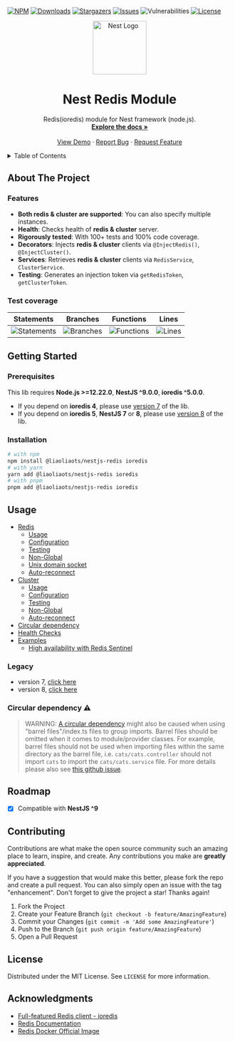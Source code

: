 [![NPM][npm-shield]][npm-url]
[![Downloads][downloads-shield]][downloads-url]
[![Stargazers][stars-shield]][stars-url]
[![Issues][issues-shield]][issues-url]
![Vulnerabilities][vulnerabilities-shield]
[![License][license-shield]][license-url]

<p align="center">
  <a href="https://nestjs.com/">
    <img src="https://nestjs.com/img/logo-small.svg" alt="Nest Logo" width="120">
  </a>
</p>

<div align="center">
  <h1 align="center">Nest Redis Module</h1>

  <p align="center">
    Redis(ioredis) module for Nest framework (node.js).
    <br />
    <a href="#usage"><strong>Explore the docs »</strong></a>
    <br />
    <br />
    <a href="sample">View Demo</a>
    ·
    <a href="https://github.com/liaoliaots/nestjs-redis/issues">Report Bug</a>
    ·
    <a href="https://github.com/liaoliaots/nestjs-redis/issues">Request Feature</a>
  </p>
</div>

<details>
  <summary>Table of Contents</summary>
  <ol>
    <li>
      <a href="#about-the-project">About The Project</a>
      <ul>
        <li><a href="#features">Features</a></li>
        <li><a href="#test-coverage">Test coverage</a></li>
      </ul>
    </li>
    <li>
      <a href="#getting-started">Getting Started</a>
      <ul>
        <li><a href="#prerequisites">Prerequisites</a></li>
        <li><a href="#installation">Installation</a></li>
      </ul>
    </li>
    <li><a href="#usage">Usage</a></li>
    <li><a href="#roadmap">Roadmap</a></li>
    <li><a href="#contributing">Contributing</a></li>
    <li><a href="#license">License</a></li>
    <li><a href="#acknowledgments">Acknowledgments</a></li>
    <li><a href="docs/latest/dependency-graph.svg">Package dependency overview</a></li>
  </ol>
</details>

## About The Project

### Features

- **Both redis & cluster are supported**: You can also specify multiple instances.
- **Health**: Checks health of **redis & cluster** server.
- **Rigorously tested**: With 100+ tests and 100% code coverage.
- **Decorators**: Injects **redis & cluster** clients via `@InjectRedis()`, `@InjectCluster()`.
- **Services**: Retrieves **redis & cluster** clients via `RedisService`, `ClusterService`.
- **Testing**: Generates an injection token via `getRedisToken`, `getClusterToken`.

### Test coverage

| Statements                                                                                                | Branches                                                                                              | Functions                                                                                               | Lines                                                                                           |
| --------------------------------------------------------------------------------------------------------- | ----------------------------------------------------------------------------------------------------- | ------------------------------------------------------------------------------------------------------- | ----------------------------------------------------------------------------------------------- |
| ![Statements](https://img.shields.io/badge/statements-100%25-brightgreen.svg?style=flat-square&logo=jest) | ![Branches](https://img.shields.io/badge/branches-100%25-brightgreen.svg?style=flat-square&logo=jest) | ![Functions](https://img.shields.io/badge/functions-100%25-brightgreen.svg?style=flat-square&logo=jest) | ![Lines](https://img.shields.io/badge/lines-100%25-brightgreen.svg?style=flat-square&logo=jest) |

## Getting Started

### Prerequisites

This lib requires **Node.js >=12.22.0**, **NestJS ^9.0.0**, **ioredis ^5.0.0**.

- If you depend on **ioredis 4**, please use [version 7](https://github.com/liaoliaots/nestjs-redis/tree/v7.0.0) of the lib.
- If you depend on **ioredis 5**, **NestJS 7** or **8**, please use [version 8](https://github.com/liaoliaots/nestjs-redis/tree/v8.2.2) of the lib.

### Installation

```sh
# with npm
npm install @liaoliaots/nestjs-redis ioredis
# with yarn
yarn add @liaoliaots/nestjs-redis ioredis
# with pnpm
pnpm add @liaoliaots/nestjs-redis ioredis
```

## Usage

- [Redis](docs/latest/redis.md)
  - [Usage](docs/latest/redis.md)
  - [Configuration](docs/latest/redis.md#configuration)
  - [Testing](docs/latest/redis.md#testing)
  - [Non-Global](docs/latest/redis.md#non-global)
  - [Unix domain socket](docs/latest/redis.md#unix-domain-socket)
  - [Auto-reconnect](https://luin.github.io/ioredis/interfaces/CommonRedisOptions.html#retryStrategy)
- [Cluster](docs/latest/cluster.md)
  - [Usage](docs/latest/cluster.md)
  - [Configuration](docs/latest/cluster.md#configuration)
  - [Testing](docs/latest/cluster.md#testing)
  - [Non-Global](docs/latest/cluster.md#non-global)
  - [Auto-reconnect](https://luin.github.io/ioredis/interfaces/ClusterOptions.html#clusterRetryStrategy)
- [Circular dependency](#circular-dependency-️)
- [Health Checks](packages/redis-health/README.md)
- [Examples](docs/latest/examples.md)
  - [High availability with Redis Sentinel](docs/latest/examples.md#sentinel)

### Legacy

- version 7, [click here](docs/v7)
- version 8, [click here](docs/v8)

### Circular dependency ⚠️

> WARNING: [A circular dependency](https://docs.nestjs.com/fundamentals/circular-dependency) might also be caused when using "barrel files"/index.ts files to group imports. Barrel files should be omitted when it comes to module/provider classes. For example, barrel files should not be used when importing files within the same directory as the barrel file, i.e. `cats/cats.controller` should not import `cats` to import the `cats/cats.service` file. For more details please also see [this github issue](https://github.com/nestjs/nest/issues/1181#issuecomment-430197191).

## Roadmap

- [x] Compatible with **NestJS ^9**

## Contributing

Contributions are what make the open source community such an amazing place to learn, inspire, and create. Any contributions you make are **greatly appreciated**.

If you have a suggestion that would make this better, please fork the repo and create a pull request. You can also simply open an issue with the tag "enhancement".
Don't forget to give the project a star! Thanks again!

1. Fork the Project
2. Create your Feature Branch (`git checkout -b feature/AmazingFeature`)
3. Commit your Changes (`git commit -m 'Add some AmazingFeature'`)
4. Push to the Branch (`git push origin feature/AmazingFeature`)
5. Open a Pull Request

## License

Distributed under the MIT License. See `LICENSE` for more information.

## Acknowledgments

- [Full-featured Redis client - ioredis](https://github.com/luin/ioredis)
- [Redis Documentation](https://redis.io/)
- [Redis Docker Official Image](https://hub.docker.com/_/redis)

[npm-shield]: https://img.shields.io/npm/v/@liaoliaots/nestjs-redis/latest?style=for-the-badge
[npm-url]: https://www.npmjs.com/package/@liaoliaots/nestjs-redis
[downloads-shield]: https://img.shields.io/npm/dm/@liaoliaots/nestjs-redis?style=for-the-badge
[downloads-url]: https://www.npmjs.com/package/@liaoliaots/nestjs-redis
[stars-shield]: https://img.shields.io/github/stars/liaoliaots/nestjs-redis?style=for-the-badge
[stars-url]: https://github.com/liaoliaots/nestjs-redis/stargazers
[issues-shield]: https://img.shields.io/github/issues/liaoliaots/nestjs-redis?style=for-the-badge
[issues-url]: https://github.com/liaoliaots/nestjs-redis/issues
[license-shield]: https://img.shields.io/npm/l/@liaoliaots/nestjs-redis?style=for-the-badge
[license-url]: https://github.com/liaoliaots/nestjs-redis/blob/main/LICENSE
[vulnerabilities-shield]: https://img.shields.io/snyk/vulnerabilities/npm/@liaoliaots/nestjs-redis?style=for-the-badge
